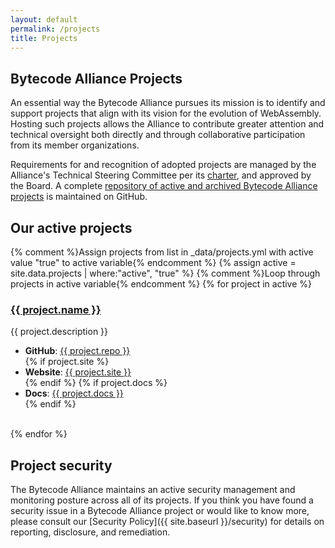 ```yaml
---
layout: default
permalink: /projects
title: Projects
---
```


<section>
    <div class="container w-container">
        <div class="width-container" markdown="1">

## Bytecode Alliance Projects

An essential way the Bytecode Alliance pursues its mission is to identify and support projects that align with its vision for the evolution of WebAssembly.  Hosting such projects allows the Alliance to contribute greater attention and technical oversight both directly and through collaborative participation from its member organizations.  

Requirements for and recognition of adopted projects are managed by the Alliance's Technical Steering Committee per its [charter](https://github.com/bytecodealliance/governance/blob/main/TSC/charter.md), and approved by the Board. A complete [repository of active and archived Bytecode Alliance projects](https://github.com/bytecodealliance/governance/tree/main/projects) is maintained on GitHub. 

## Our active projects

<div>
    {% comment %}Assign projects from list in _data/projects.yml with active value "true" to active variable{% endcomment %}
    {% assign active = site.data.projects | where:"active", "true" %}
    {% comment %}Loop through projects in active variable{% endcomment %}
    {% for project in active %}
    <div>
            <div>
                <h3><a href="{{ project.repo }}">{{ project.name }}</a></h3>
                  {{ project.description }}
                  <p></p>
                  <ul class="project-list"><li><b>GitHub</b>: <a href="{{ project.repo }}">{{ project.repo }}</a></li>
                  {% if project.site %}
                     <li><b>Website</b>: <a href="{{ project.site }}">{{ project.site }}</a></li>
                  {% endif %}
                  {% if project.docs %}
                     <li><b>Docs</b>: <a href="{{ project.docs }}">{{ project.docs }}</a></li>
                  {% endif %}
                  </ul><br>
            </div>
            {% endfor %}
    </div>


<section>
    <div class="container w-container">
        <div class="width-container" markdown="1">

## Project security

The Bytecode Alliance maintains an active security management and monitoring posture across all of its projects.  If you think you have found a security issue in a Bytecode Alliance project or would like to know more, please consult our [Security Policy]({{ site.baseurl }}/security) for details on reporting, disclosure, and remediation.

</div>
</div>
</section>
